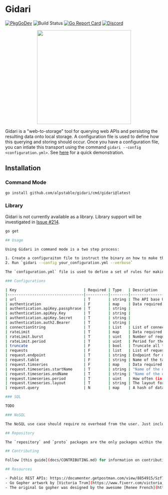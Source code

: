 # Gidari

[![PkgGoDev](https://img.shields.io/badge/go.dev-docs-007d9c?logo=go&logoColor=white)](https://pkg.go.dev/github.com/alpstable/gidari)
![Build Status](https://github.com/alpstable/gidari/actions/workflows/ci.yml/badge.svg)
[![Go Report Card](https://goreportcard.com/badge/github.com/alpstable/gidari)](https://goreportcard.com/report/github.com/alpstable/gidari)
[![Discord](https://img.shields.io/discord/987810353767403550)](https://discord.gg/3jGYQz74s7)

<p align="center"><img src="https://raw.githubusercontent.com/alpstable/gidari/main/etc/assets/gidari-gopher.png" width="300"></p>

Gidari is a "web-to-storage" tool for querying web APIs and persisting the resulting data onto local storage. A configuration file is used to define how this querying and storing should occur. Once you have a configuration file, you can intiate this transport using the command `gidari --config <configuration.yml>`. See [here](https://youtu.be/NgeOJ50IWhY) for a quick demonstration.

## Installation

### Command Mode

```sh
go install github.com/alpstable/gidari/cmd/gidari@latest
```

### Library 

Gidari is not currently available as a library. Library support will be investigated in [Issue #214](https://github.com/alpstable/gidari/issues/214).

```sh
go get

## Usage

Using Gidari in command mode is a two step process:

1. Create a configuraiton file to instruct the binary on how to make the RESful HTTP requests and where to store the data
2. Run `gidari --config your_configuration.yml --verbose`

The `configuration.yml` file is used to define a set of rules for making RESTful HTTP requests and where to store the data. See [here](https://github.com/alpstable/gidari/tree/main/internal/transport/testdata/upsert) for example configurations.

### Configurations

| Key                              | Required | Type   | Description                                                                                                      |
|----------------------------------|----------|--------|------------------------------------------------------------------------------------------------------------------|
| url                              | T        | string | The API base URL                                                                                                 |
| authentication                   | F        | map    | Data required for authenticating the web API HTTP Requests                                                       |
| authentication.apiKey.passphrase | T        | string |                                                                                                                  |
| authentication.apiKey.Key        | T        | string |                                                                                                                  |
| authentication.apiKey.Secret     | T        | string |                                                                                                                  |
| authentication.auth2.Bearer      | T        | string |                                                                                                                  |
| connectionString                 | T        | List   | List of connection strings for communication with storage                                                        |
| rateLimit                        | T        | map    | Data required for limiting the number of requests per second, avoiding 429 errors                                |
| rateLimit.burst                  | T        | uint   | Number of requests that can be made per second                                                                   |
| rateLimit.period                 | T        | uint   | Period for the rateLimit.burst                                                                                   |
| truncate                         | F        | bool   | Truncate all tables in the databse before performing upserts                                                     |
| requests                         | F        | list   | List of requests to receive data from the web API for upserting into storage                                     |
| request.endpoint                 | T        | string | Endpoint for making the RESTful API request                                                                      |
| request.table                    | F        | string | Name of the table in the storage for upserting data. This field defaults to the last string in the endpoint path |
| request.timseries                | F        | map    | Data required for upserting timeseries data, which are batched and can be resource intensive                     |
| request.timeseries.startName     | T        | string | "Name of the query/path parameter for the "start" datetime of the timeseries"                                  |
| request.timeseries.endName       | T        | string | "Name of the query/path parameter for the "end" datetime of the timeseries"                                    |
| request.timeseries.period        | T        | uint   | How often (in seconds) to build a new datetime range to batch.                                                   |
| request.timeseries.layout        | T        | string | The layout for how to build a datetime to query over (e.g. RFC3339 would be "2006-01-02T15:04:05Z07:00")     |
| request.query                    | N        | map    | A hash of data that holds the query parameters for a request                                                     |

### SQL

TODO

### NoSQL

The NoSQL use case should require no overhead from the user. Just include the connection string in the `connectionString` list of the configuration file.

## Repository

The `repository` and `proto` packages are the only packages within the application that are public-facing stable API with the purpose of communicating CRUD requests to the storage devices used in the web-to-storage transfers.

## Contributing

Follow [this guide](docs/CONTRIBUTING.md) for information on contributing.

## Resources

- Public REST APIs: https://documenter.getpostman.com/view/8854915/Szf7znEe
- Go Gopher artwork by [Victoria Trum](https://www.fiverr.com/victoria_trum?source=order_page_user_message_link)
- The original Go gopher was designed by the awesome [Renee French](http://reneefrench.blogspot.com/)
